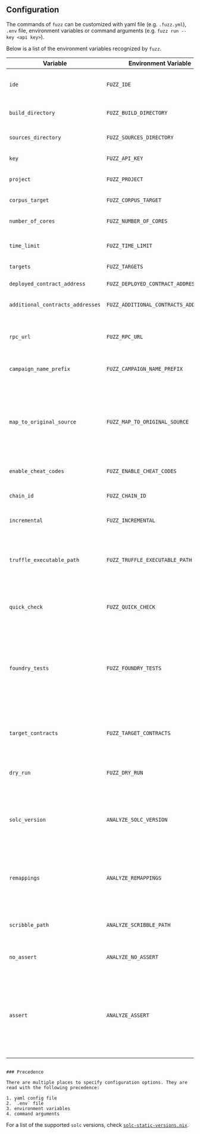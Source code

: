 ## Configuration

The commands of `fuzz` can be customized with yaml file (e.g. `.fuzz.yml`), `.env` file, environment variables or command arguments (e.g. `fuzz run --key <api key>`).

Below is a list of the environment variables recognized by `fuzz`.

| Variable                         | Environment Variable                  | Default                 | Synopsis                                                                                                                                           |
|----------------------------------|---------------------------------------|-------------------------| -------------------------------------------------------------------------------------------------------------------------------------------------- |
| `ide`                            | `FUZZ_IDE`                            | `None`                  | Directory for the project's Solidity contracts                                                                                                     |
| `build_directory`                | `FUZZ_BUILD_DIRECTORY`                | `None`                  | Directory for installed Dapp packages                                                                                                              |
| `sources_directory`              | `FUZZ_SOURCES_DIRECTORY`              | `None`                  | Directory for compilation artifacts                                                                                                                |
| `key`                            | `FUZZ_API_KEY`                        | `None`                  | Root directory of compilation                                                                                                                      |
| `project`                        | `FUZZ_PROJECT`                        | `None`                  | Solidity compiler version to use                                                                                                                   |
| `corpus_target`                  | `FUZZ_CORPUS_TARGET`                  | `None`                  | solc binary to use                                                                                                                                 |
| `number_of_cores`                | `FUZZ_NUMBER_OF_CORES`                | 1                       | Library addresses to link to                                                                                                                       |
| `time_limit`                     | `FUZZ_TIME_LIMIT`                     | `None`                  | Avoid compiling this time                                                                                                                          |
| `targets`                        | `FUZZ_TARGETS`                        | []                      | Print coverage data                                                                                                                                |
| `deployed_contract_address`      | `FUZZ_DEPLOYED_CONTRACT_ADDRESS`      | `None`                  | Compile with libraries                                                                                                                             |
| `additional_contracts_addresses` | `FUZZ_ADDITIONAL_CONTRACTS_ADDRESSES` | `None`                  | Attempt Etherscan verification                                                                                                                     |
| `rpc_url`                        | `FUZZ_RPC_URL`                        | `http://localhost:7545` | Set to `yes` to skip waiting for etherscan verification to succeed                                                                                 |
| `campaign_name_prefix`           | `FUZZ_CAMPAIGN_NAME_PREFIX`           | `untitled`              | [Solidity compilation options](https://docs.soliditylang.org/en/latest/using-the-compiler.html#compiler-input-and-output-json-description)         |
| `map_to_original_source`         | `FUZZ_MAP_TO_ORIGINAL_SOURCE`         | `False`                 | Set to `1` to output the default model checker settings when using `dapp mk-standard-json`. Running `dapp build` will invoke the SMTChecker.       |
| `enable_cheat_codes`             | `FUZZ_ENABLE_CHEAT_CODES`             | `None`                  | [Solidity remappings](https://docs.soliditylang.org/en/latest/using-the-compiler.html#path-remapping)                                              |
| `chain_id`                       | `FUZZ_CHAIN_ID`                       | `None`                  | Activate Solidity optimizer (`0` or `1`)                                                                                                           |
| `incremental`                    | `FUZZ_INCREMENTAL`                    | `False`                 | Set the optimizer runs                                                                                                                             |
| `truffle_executable_path`        | `FUZZ_TRUFFLE_EXECUTABLE_PATH`        | `truffle`               | Change compilation pipeline to go through the Yul intermediate representation (`0` or `1`)                                                         |
| `quick_check`                    | `FUZZ_QUICK_CHECK`                    | `False`                 | Only run test methods matching a regex                                                                                                             |
| `foundry_tests`                  | `FUZZ_FOUNDRY_TESTS`                  | `None`                  | Sets how much detail `dapp test` logs. Verbosity `1` shows traces for failing tests, `2` shows logs for all tests, `3` shows traces for all tests  |
| `target_contracts`               | `FUZZ_TARGET_CONTRACTS`               | `None`                  | How many iterations to use for each property test in your project                                                                                  |
| `dry_run`                        | `FUZZ_DRY_RUN`                        | `False`                 | Number of transactions to sequence per invariant cycle                                                                                             |
| `solc_version`                   | `ANALYZE_SOLC_VERSION`                | `None`                  | Timeout passed to the smt solver for symbolic tests (in ms, and per smt query)                                                                     |
| `remappings`                     | `ANALYZE_REMAPPINGS`                  | `[]`                    | The number of times hevm will revisit a particular branching point when symbolically executing                                                     |
| `scribble_path`                  | `ANALYZE_SCRIBBLE_PATH`               | `scribble`              | Solver to use for symbolic execution (`cvc4` or `z3`)                                                                                              |
| `no_assert`                      | `ANALYZE_NO_ASSERT`                   | `True`                  | Regex used to determine test methods to run                                                                                                        |
| `assert`                         | `ANALYZE_ASSERT`                      | `False`                 | Regex used to determine which files to print coverage reports for. Prints all imported files by default (excluding tests and libs).                |


```

### Precedence

There are multiple places to specify configuration options. They are read with the following precedence:

1. yaml config file
2. `.env` file
3. environment variables
4. command arguments

```

For a list of the supported `solc` versions, check [`solc-static-versions.nix`](/nix/solc-static-versions.nix).
